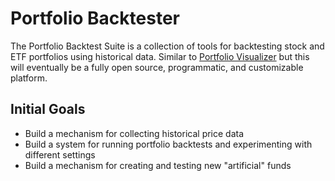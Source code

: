 # Portfolio Backtester

The Portfolio Backtest Suite is a collection of tools for backtesting stock and ETF portfolios using historical data. Similar to [Portfolio Visualizer](https://www.portfoliovisualizer.com/backtest-portfolio) but this will eventually be a fully open source, programmatic, and customizable platform.

## Initial Goals

- Build a mechanism for collecting historical price data
- Build a system for running portfolio backtests and experimenting with different settings
- Build a mechanism for creating and testing new "artificial" funds
